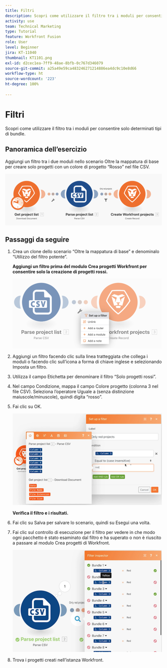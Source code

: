 ```yaml
---
title: Filtri
description: Scopri come utilizzare il filtro tra i moduli per consentire solo determinati tipi di bundle.
activity: use
team: Technical Marketing
type: Tutorial
feature: Workfront Fusion
role: User
level: Beginner
jira: KT-11040
thumbnail: KT1101.png
exl-id: d2cec1ea-7ff9-48ae-8bfb-0c767d346079
source-git-commit: a25a49e59ca483246271214886ea4dc9c10e8d66
workflow-type: ht
source-wordcount: '223'
ht-degree: 100%

---
```


# Filtri

Scopri come utilizzare il filtro tra i moduli per consentire solo determinati tipi di bundle.

## Panoramica dell’esercizio

Aggiungi un filtro tra i due moduli nello scenario Oltre la mappatura di base per creare solo progetti con un colore di progetto “Rosso” nel file CSV.

![Immagine 1 Filtri](../12-exercises/assets/filters-walkthrough-1.png)

## Passaggi da seguire

1. Crea un clone dello scenario “Oltre la mappatura di base” e denominalo “Utilizzo del filtro potente”.

   **Aggiungi un filtro prima del modulo Crea progetti Workfront per consentire solo la creazione di progetti rossi.**

   ![Filtri immagine 2](../12-exercises/assets/filters-walkthrough-2.png)

1. Aggiungi un filtro facendo clic sulla linea tratteggiata che collega i moduli o facendo clic sull’icona a forma di chiave inglese e selezionando Imposta un filtro.
1. Utilizza il campo Etichetta per denominare il filtro “Solo progetti rossi”.
1. Nel campo Condizione, mappa il campo Colore progetto (colonna 3 nel file CSV). Seleziona l’operatore Uguale a (senza distinzione maiuscole/minuscole), quindi digita “rosso”.
1. Fai clic su OK.

   ![Filtri immagine 3](../12-exercises/assets/filters-walkthrough-3.png)

   **Verifica il filtro e i risultati.**

1. Fai clic su Salva per salvare lo scenario, quindi su Esegui una volta.
1. Fai clic sul controllo di esecuzione per il filtro per vedere in che modo ogni pacchetto è stato esaminato dal filtro e ha superato o non è riuscito a passare al modulo Crea progetti di Workfront.

   ![Filtri immagine 4](../12-exercises/assets/filters-walkthrough-4.png)

1. Trova i progetti creati nell’istanza Workfront.

